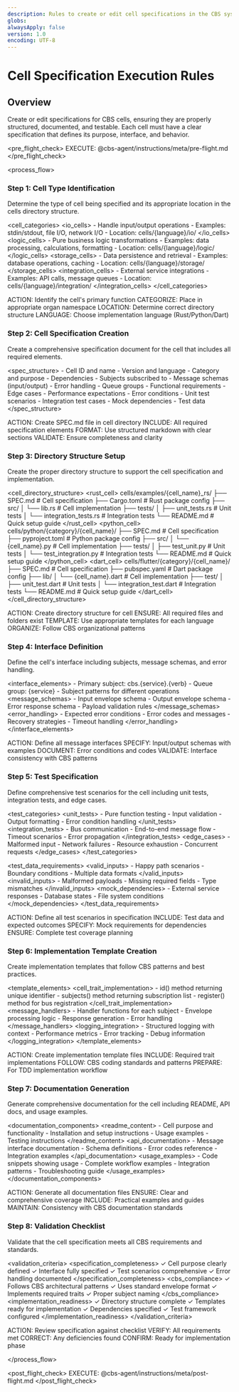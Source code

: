 ```yaml
---
description: Rules to create or edit cell specifications in the CBS system
globs:
alwaysApply: false
version: 1.0
encoding: UTF-8
---
```


# Cell Specification Execution Rules

## Overview

Create or edit specifications for CBS cells, ensuring they are properly structured, documented, and testable. Each cell must have a clear specification that defines its purpose, interface, and behavior.

<pre_flight_check>
  EXECUTE: @cbs-agent/instructions/meta/pre-flight.md
</pre_flight_check>

<process_flow>

<step number="1" name="cell_type_identification">

### Step 1: Cell Type Identification

Determine the type of cell being specified and its appropriate location in the cells directory structure.

<cell_categories>
  <io_cells>
    - Handle input/output operations
    - Examples: stdin/stdout, file I/O, network I/O
    - Location: cells/{language}/io/
  </io_cells>
  <logic_cells>
    - Pure business logic transformations
    - Examples: data processing, calculations, formatting
    - Location: cells/{language}/logic/
  </logic_cells>
  <storage_cells>
    - Data persistence and retrieval
    - Examples: database operations, caching
    - Location: cells/{language}/storage/
  </storage_cells>
  <integration_cells>
    - External service integrations
    - Examples: API calls, message queues
    - Location: cells/{language}/integration/
  </integration_cells>
</cell_categories>

<instructions>
  ACTION: Identify the cell's primary function
  CATEGORIZE: Place in appropriate organ namespace
  LOCATION: Determine correct directory structure
  LANGUAGE: Choose implementation language (Rust/Python/Dart)
</instructions>

</step>

<step number="2" name="cell_spec_creation">

### Step 2: Cell Specification Creation

Create a comprehensive specification document for the cell that includes all required elements.

<spec_structure>
  <metadata>
    - Cell ID and name
    - Version and language
    - Category and purpose
    - Dependencies
  </metadata>
  <interface>
    - Subjects subscribed to
    - Message schemas (input/output)
    - Error handling
    - Queue groups
  </interface>
  <behavior>
    - Functional requirements
    - Edge cases
    - Performance expectations
    - Error conditions
  </behavior>
  <testing>
    - Unit test scenarios
    - Integration test cases
    - Mock dependencies
    - Test data
  </testing>
</spec_structure>

<instructions>
  ACTION: Create SPEC.md file in cell directory
  INCLUDE: All required specification elements
  FORMAT: Use structured markdown with clear sections
  VALIDATE: Ensure completeness and clarity
</instructions>

</step>

<step number="3" name="directory_structure_setup">

### Step 3: Directory Structure Setup

Create the proper directory structure to support the cell specification and implementation.

<cell_directory_structure>
  <rust_cell>
    cells/examples/{cell_name}_rs/
    ├── SPEC.md                 # Cell specification
    ├── Cargo.toml             # Rust package config
    ├── src/
    │   └── lib.rs             # Cell implementation
    ├── tests/
    │   ├── unit_tests.rs      # Unit tests
    │   └── integration_tests.rs # Integration tests
    └── README.md              # Quick setup guide
  </rust_cell>
  <python_cell>
    cells/python/{category}/{cell_name}/
    ├── SPEC.md                # Cell specification
    ├── pyproject.toml         # Python package config
    ├── src/
    │   └── {cell_name}.py     # Cell implementation
    ├── tests/
    │   ├── test_unit.py       # Unit tests
    │   └── test_integration.py # Integration tests
    └── README.md              # Quick setup guide
  </python_cell>
  <dart_cell>
    cells/flutter/{category}/{cell_name}/
    ├── SPEC.md                # Cell specification
    ├── pubspec.yaml           # Dart package config
    ├── lib/
    │   └── {cell_name}.dart   # Cell implementation
    ├── test/
    │   ├── unit_test.dart     # Unit tests
    │   └── integration_test.dart # Integration tests
    └── README.md              # Quick setup guide
  </dart_cell>
</cell_directory_structure>

<instructions>
  ACTION: Create directory structure for cell
  ENSURE: All required files and folders exist
  TEMPLATE: Use appropriate templates for each language
  ORGANIZE: Follow CBS organizational patterns
</instructions>

</step>

<step number="4" name="interface_definition">

### Step 4: Interface Definition

Define the cell's interface including subjects, message schemas, and error handling.

<interface_elements>
  <subjects>
    - Primary subject: cbs.{service}.{verb}
    - Queue group: {service}
    - Subject patterns for different operations
  </subjects>
  <message_schemas>
    - Input envelope schema
    - Output envelope schema
    - Error response schema
    - Payload validation rules
  </message_schemas>
  <error_handling>
    - Expected error conditions
    - Error codes and messages
    - Recovery strategies
    - Timeout handling
  </error_handling>
</interface_elements>

<instructions>
  ACTION: Define all message interfaces
  SPECIFY: Input/output schemas with examples
  DOCUMENT: Error conditions and codes
  VALIDATE: Interface consistency with CBS patterns
</instructions>

</step>

<step number="5" name="test_specification">

### Step 5: Test Specification

Define comprehensive test scenarios for the cell including unit tests, integration tests, and edge cases.

<test_categories>
  <unit_tests>
    - Pure function testing
    - Input validation
    - Output formatting
    - Error condition handling
  </unit_tests>
  <integration_tests>
    - Bus communication
    - End-to-end message flow
    - Timeout scenarios
    - Error propagation
  </integration_tests>
  <edge_cases>
    - Malformed input
    - Network failures
    - Resource exhaustion
    - Concurrent requests
  </edge_cases>
</test_categories>

<test_data_requirements>
  <valid_inputs>
    - Happy path scenarios
    - Boundary conditions
    - Multiple data formats
  </valid_inputs>
  <invalid_inputs>
    - Malformed payloads
    - Missing required fields
    - Type mismatches
  </invalid_inputs>
  <mock_dependencies>
    - External service responses
    - Database states
    - File system conditions
  </mock_dependencies>
</test_data_requirements>

<instructions>
  ACTION: Define all test scenarios in specification
  INCLUDE: Test data and expected outcomes
  SPECIFY: Mock requirements for dependencies
  ENSURE: Complete test coverage planning
</instructions>

</step>

<step number="6" name="implementation_template">

### Step 6: Implementation Template Creation

Create implementation templates that follow CBS patterns and best practices.

<template_elements>
  <cell_trait_implementation>
    - id() method returning unique identifier
    - subjects() method returning subscription list
    - register() method for bus registration
  </cell_trait_implementation>
  <message_handlers>
    - Handler functions for each subject
    - Envelope processing logic
    - Response generation
    - Error handling
  </message_handlers>
  <logging_integration>
    - Structured logging with context
    - Performance metrics
    - Error tracking
    - Debug information
  </logging_integration>
</template_elements>

<instructions>
  ACTION: Create implementation template files
  INCLUDE: Required trait implementations
  FOLLOW: CBS coding standards and patterns
  PREPARE: For TDD implementation workflow
</instructions>

</step>

<step number="7" name="documentation_generation">

### Step 7: Documentation Generation

Generate comprehensive documentation for the cell including README, API docs, and usage examples.

<documentation_components>
  <readme_content>
    - Cell purpose and functionality
    - Installation and setup instructions
    - Usage examples
    - Testing instructions
  </readme_content>
  <api_documentation>
    - Message interface documentation
    - Schema definitions
    - Error codes reference
    - Integration examples
  </api_documentation>
  <usage_examples>
    - Code snippets showing usage
    - Complete workflow examples
    - Integration patterns
    - Troubleshooting guide
  </usage_examples>
</documentation_components>

<instructions>
  ACTION: Generate all documentation files
  ENSURE: Clear and comprehensive coverage
  INCLUDE: Practical examples and guides
  MAINTAIN: Consistency with CBS documentation standards
</instructions>

</step>

<step number="8" name="validation_checklist">

### Step 8: Validation Checklist

Validate that the cell specification meets all CBS requirements and standards.

<validation_criteria>
  <specification_completeness>
    ✓ Cell purpose clearly defined
    ✓ Interface fully specified
    ✓ Test scenarios comprehensive
    ✓ Error handling documented
  </specification_completeness>
  <cbs_compliance>
    ✓ Follows CBS architectural patterns
    ✓ Uses standard envelope format
    ✓ Implements required traits
    ✓ Proper subject naming
  </cbs_compliance>
  <implementation_readiness>
    ✓ Directory structure complete
    ✓ Templates ready for implementation
    ✓ Dependencies specified
    ✓ Test framework configured
  </implementation_readiness>
</validation_criteria>

<instructions>
  ACTION: Review specification against checklist
  VERIFY: All requirements met
  CORRECT: Any deficiencies found
  CONFIRM: Ready for implementation phase
</instructions>

</step>

</process_flow>

<post_flight_check>
  EXECUTE: @cbs-agent/instructions/meta/post-flight.md
</post_flight_check>
